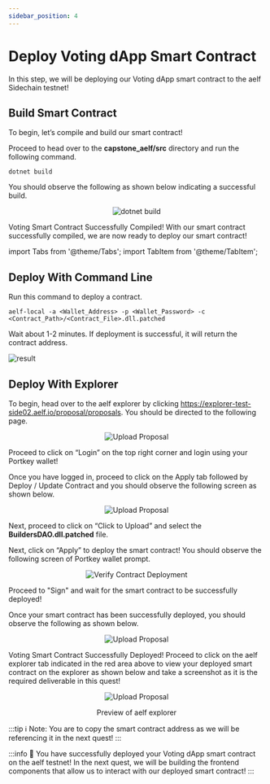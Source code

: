```yaml
---
sidebar_position: 4
---
```


# Deploy Voting dApp Smart Contract

In this step, we will be deploying our Voting dApp smart contract to the aelf Sidechain testnet!

## Build Smart Contract
To begin, let’s compile and build our smart contract!

Proceed to head over to the **capstone_aelf/src** directory and run the following command.

```
dotnet build
```

You should observe the following as shown below indicating a successful build.

<p align="center">
<img src="/img/cs-dotnet-build-contract.png" alt="dotnet build" width=""/>
</p>

Voting Smart Contract Successfully Compiled!
With our smart contract successfully compiled, we are now ready to deploy our smart contract!

import Tabs from '@theme/Tabs';
import TabItem from '@theme/TabItem';

<Tabs>
  <TabItem value="aelf-cli" label="AElf Command Line" default>

## Deploy With Command Line

Run this command to deploy a contract.

```
aelf-local -a <Wallet_Address> -p <Wallet_Password> -c <Contract_Path>/<Contract_File>.dll.patched
```

Wait about 1-2 minutes. If deployment is successful, it will return the contract address.

![result](/img/deploy-result.png)
  </TabItem>
  <TabItem value="explorer" label="AElf Explorer">

## Deploy With Explorer

To begin, head over to the aelf explorer by clicking https://explorer-test-side02.aelf.io/proposal/proposals. You should be directed to the following page.

<p align="center">
<img src="/img/explorer-default.png" alt="Upload Proposal" width=""/>
</p>

Proceed to click on “Login” on the top right corner and login using your Portkey wallet!

Once you have logged in, proceed to click on the Apply tab followed by Deploy / Update Contract and you should observe the following screen as shown below.

<p align="center">
<img src="/img/apply-proposal.png" alt="Upload Proposal" width=""/>
</p>

Next, proceed to click on “Click to Upload” and select the **BuildersDAO.dll.patched** file. 

Next, click on “Apply” to deploy the smart contract! You should observe the following screen of Portkey wallet prompt.

<p align="center">
<img src="/img/contract-verify-deploy.png" alt="Verify Contract Deployment" width=""/>
</p>

Proceed to "Sign" and wait for the smart contract to be successfully deployed!

Once your smart contract has been successfully deployed, you should observe the following as shown below.

<p align="center">
<img src="/img/contract-address.png" alt="Upload Proposal" width=""/>
</p>

Voting Smart Contract Successfully Deployed!
Proceed to click on the aelf explorer tab indicated in the red area above to view your deployed smart contract on the explorer as shown below and take a screenshot as it is the required deliverable in this quest!

<p align="center">
<img src="/img/contract-uploaded.png" alt="Upload Proposal" width=""/>
</p>
<p align="center">Preview of aelf explorer</p>


  </TabItem>
</Tabs>

:::tip
ℹ️ Note: You are to copy the smart contract address as we will be referencing it in the next quest!
:::

:::info
🎉 You have successfully deployed your Voting dApp smart contract on the aelf testnet! In the next quest, we will be building the frontend components that allow us to interact with our deployed smart contract!
:::